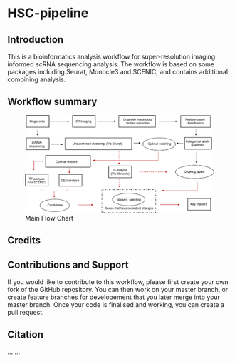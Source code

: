 HSC-pipeline
================

## Introduction

This is a bioinformatics analysis workflow for super-resolution imaging
informed scRNA sequencing analysis. The workflow is based on some
packages including Seurat, Monocle3 and SCENIC, and contains additional
combining analysis.

## Workflow summary

<figure>
<img
src="https://github.com/tornado2047/HSC-pipeline/blob/main/img/flow%20chart.png"
alt="Main Flow Chart" />
<figcaption aria-hidden="true">Main Flow Chart</figcaption>
</figure>

## Credits

## Contributions and Support

If you would like to contribute to this workflow, please first create
your own fork of the GitHub repository. You can then work on your master
branch, or create feature branches for developement that you later merge
into your master branch. Once your code is finalised and working, you
can create a pull request.

## Citation

… …
